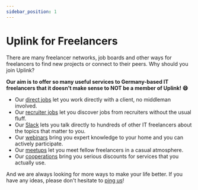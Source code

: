 ```yaml
---
sidebar_position: 1
---
```


# Uplink for Freelancers

There are many freelancer networks, job boards and other ways for freelancers to find new projects or connect to their peers. Why should you join Uplink?

**Our aim is to offer so many useful services to Germany-based IT freelancers that it doesn't make sense to NOT be a member of Uplink! 😄**

* Our [direct jobs](direct-jobs.md) let you work directly with a client, no middleman involved.
* Our [recruiter jobs](recruiter-jobs.md) let you discover jobs from recruiters without the usual fluff.
* Our [Slack](our-slack.md) lets you talk directly to hundreds of other IT freelancers about the topics that matter to you.
* Our [webinars](webinars.md) bring you expert knowledge to your home and you can actively participate.
* Our [meetups](meetups.md) let you meet fellow freelancers in a casual atmosphere.
* Our [cooperations](cooperations.md) bring you serious discounts for services that you actually use.

And we are always looking for more ways to make your life better. If you have any ideas, please don't hesitate to [ping us](mailto:hello@uplink.tech)!
